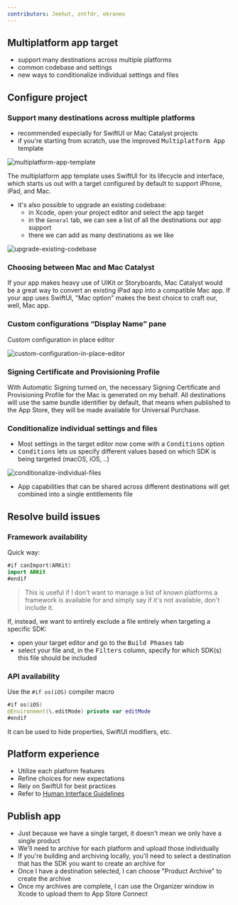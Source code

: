 ```yaml
---
contributors: Jeehut, zntfdr, ekraneo
---
```


## Multiplatform app target

- support many destinations across multiple platforms
- common codebase and settings
- new ways to conditionalize individual settings and files

## Configure project

### Support many destinations across multiple platforms

- recommended especially for SwiftUI or Mac Catalyst projects
- if you're starting from scratch, use the improved <kbd>Multiplatform App</kbd> template 

![multiplatform-app-template](https://user-images.githubusercontent.com/72805/184593197-850fdf02-c859-4c7d-b7eb-828097ab5b84.png)

The multiplatform app template uses SwiftUI for its lifecycle and interface, which starts us out with a target configured by default to support iPhone, iPad, and Mac.

- it's also possible to upgrade an existing codebase:
	- in Xcode, open your project editor and select the app target
	- in the `General` tab, we can see a list of all the destinations our app support
	- there we can add as many destinations as we like

![upgrade-existing-codebase](https://user-images.githubusercontent.com/72805/184593738-a055442c-e20f-4c04-bedf-be01061ad84c.png)

### Choosing between Mac and Mac Catalyst

If your app makes heavy use of UIKit or Storyboards, Mac Catalyst would be a great way to convert an existing iPad app into a compatible Mac app. If your app uses SwiftUI, "Mac option" makes the best choice to craft our, well, Mac app.

### Custom configurations “Display Name” pane

Custom configuration in place editor 

![custom-configuration-in-place-editor](https://user-images.githubusercontent.com/72805/184594756-e50d2e6f-78a1-428a-886b-e4bd066a017f.png)

### Signing Certificate and Provisioning Profile

With Automatic Signing turned on, the necessary Signing Certificate and Provisioning Profile for the Mac is generated on my behalf. All destinations will use the same bundle identifier by default, that means when published to the App Store, they will be made available for Universal Purchase.

### Conditionalize individual settings and files

- Most settings in the target editor now come with a <kbd>Conditions</kbd> option
- <kbd>Conditions</kbd> lets us specify different values based on which SDK is being targeted (macOS, iOS, ..)

![conditionalize-individual-files](https://user-images.githubusercontent.com/72805/184594071-9fee2758-9e4e-4060-b815-855bd3790812.png)

- App capabilities that can be shared across different destinations will get combined into a single entitlements file

## Resolve build issues

### Framework availability

Quick way:

```swift
#if canImport(ARKit)
import ARKit
#endif
```

> This is useful if I don't want to manage a list of known platforms a framework is available for and simply say if it's not available, don't include it.

If, instead, we want to entirely exclude a file entirely when targeting a specific SDK:

- open your target editor and go to the <kbd>Build Phases</kbd> tab
- select your file and, in the <kbd>Filters</kbd> column, specify for which SDK(s) this file should be included

### API availability

Use the `#if os(iOS)` compiler macro

```swift
#if os(iOS)
@Environment(\.editMode) private var editMode
#endif
```

It can be used to hide properties, SwiftUI modifiers, etc.

## Platform experience

- Utilize each platform features
- Refine choices for new expectations
- Rely on SwiftUI for best practices
- Refer to [Human Interface Guidelines][hig]

## Publish app

- Just because we have a single target, it doesn't mean we only have a single product
- We'll need to archive for each platform and upload those individually
- If you're building and archiving locally, you'll need to select a destination that has the SDK you want to create an archive for
- Once I have a destination selected, I can choose "Product Archive" to create the archive
- Once my archives are complete, I can use the Organizer window in Xcode to upload them to App Store Connect

[hig]: https://developer.apple.com/design/human-interface-guidelines/

